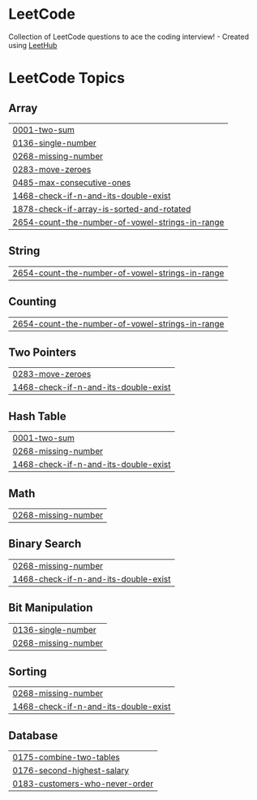 # LeetCode
Collection of LeetCode questions to ace the coding interview! - Created using [LeetHub](https://github.com/QasimWani/LeetHub)

<!---LeetCode Topics Start-->
# LeetCode Topics
## Array
|  |
| ------- |
| [0001-two-sum](https://github.com/Tharaniguru/LeetCode/tree/master/0001-two-sum) |
| [0136-single-number](https://github.com/Tharaniguru/LeetCode/tree/master/0136-single-number) |
| [0268-missing-number](https://github.com/Tharaniguru/LeetCode/tree/master/0268-missing-number) |
| [0283-move-zeroes](https://github.com/Tharaniguru/LeetCode/tree/master/0283-move-zeroes) |
| [0485-max-consecutive-ones](https://github.com/Tharaniguru/LeetCode/tree/master/0485-max-consecutive-ones) |
| [1468-check-if-n-and-its-double-exist](https://github.com/Tharaniguru/LeetCode/tree/master/1468-check-if-n-and-its-double-exist) |
| [1878-check-if-array-is-sorted-and-rotated](https://github.com/Tharaniguru/LeetCode/tree/master/1878-check-if-array-is-sorted-and-rotated) |
| [2654-count-the-number-of-vowel-strings-in-range](https://github.com/Tharaniguru/LeetCode/tree/master/2654-count-the-number-of-vowel-strings-in-range) |
## String
|  |
| ------- |
| [2654-count-the-number-of-vowel-strings-in-range](https://github.com/Tharaniguru/LeetCode/tree/master/2654-count-the-number-of-vowel-strings-in-range) |
## Counting
|  |
| ------- |
| [2654-count-the-number-of-vowel-strings-in-range](https://github.com/Tharaniguru/LeetCode/tree/master/2654-count-the-number-of-vowel-strings-in-range) |
## Two Pointers
|  |
| ------- |
| [0283-move-zeroes](https://github.com/Tharaniguru/LeetCode/tree/master/0283-move-zeroes) |
| [1468-check-if-n-and-its-double-exist](https://github.com/Tharaniguru/LeetCode/tree/master/1468-check-if-n-and-its-double-exist) |
## Hash Table
|  |
| ------- |
| [0001-two-sum](https://github.com/Tharaniguru/LeetCode/tree/master/0001-two-sum) |
| [0268-missing-number](https://github.com/Tharaniguru/LeetCode/tree/master/0268-missing-number) |
| [1468-check-if-n-and-its-double-exist](https://github.com/Tharaniguru/LeetCode/tree/master/1468-check-if-n-and-its-double-exist) |
## Math
|  |
| ------- |
| [0268-missing-number](https://github.com/Tharaniguru/LeetCode/tree/master/0268-missing-number) |
## Binary Search
|  |
| ------- |
| [0268-missing-number](https://github.com/Tharaniguru/LeetCode/tree/master/0268-missing-number) |
| [1468-check-if-n-and-its-double-exist](https://github.com/Tharaniguru/LeetCode/tree/master/1468-check-if-n-and-its-double-exist) |
## Bit Manipulation
|  |
| ------- |
| [0136-single-number](https://github.com/Tharaniguru/LeetCode/tree/master/0136-single-number) |
| [0268-missing-number](https://github.com/Tharaniguru/LeetCode/tree/master/0268-missing-number) |
## Sorting
|  |
| ------- |
| [0268-missing-number](https://github.com/Tharaniguru/LeetCode/tree/master/0268-missing-number) |
| [1468-check-if-n-and-its-double-exist](https://github.com/Tharaniguru/LeetCode/tree/master/1468-check-if-n-and-its-double-exist) |
## Database
|  |
| ------- |
| [0175-combine-two-tables](https://github.com/Tharaniguru/LeetCode/tree/master/0175-combine-two-tables) |
| [0176-second-highest-salary](https://github.com/Tharaniguru/LeetCode/tree/master/0176-second-highest-salary) |
| [0183-customers-who-never-order](https://github.com/Tharaniguru/LeetCode/tree/master/0183-customers-who-never-order) |
<!---LeetCode Topics End-->